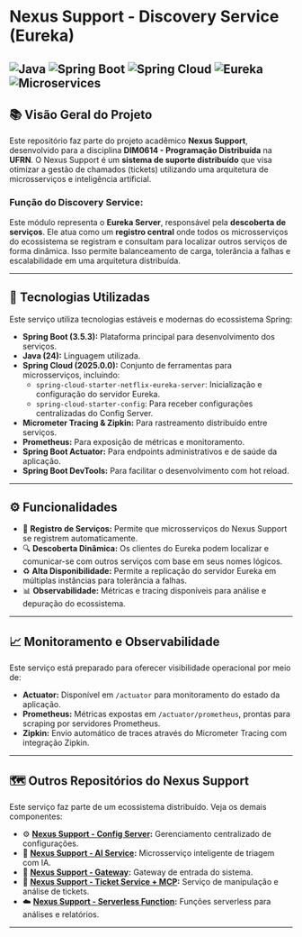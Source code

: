 # Nexus Support - Discovery Service (Eureka)

![Java](https://img.shields.io/badge/Java-24-blue?logo=java&logoColor=white)
![Spring Boot](https://img.shields.io/badge/Spring_Boot-3.5.3-green?logo=springboot&logoColor=white)
![Spring Cloud](https://img.shields.io/badge/Spring_Cloud-2025.0.0-blueviolet?logo=spring&logoColor=white)
![Eureka](https://img.shields.io/badge/Eureka_Discovery_Server-4.0.4-orange?logo=spring&logoColor=white)
![Microservices](https://img.shields.io/badge/Architecture-Microservices-lightgrey)
---

## 📚 Visão Geral do Projeto

Este repositório faz parte do projeto acadêmico **Nexus Support**, desenvolvido para a disciplina **DIM0614 - Programação Distribuída** na **UFRN**. O Nexus Support é um **sistema de suporte distribuído** que visa otimizar a gestão de chamados (tickets) utilizando uma arquitetura de microsserviços e inteligência artificial.

### Função do Discovery Service:

Este módulo representa o **Eureka Server**, responsável pela **descoberta de serviços**. Ele atua como um **registro central** onde todos os microsserviços do ecossistema se registram e consultam para localizar outros serviços de forma dinâmica. Isso permite balanceamento de carga, tolerância a falhas e escalabilidade em uma arquitetura distribuída.

---

## 🚀 Tecnologias Utilizadas

Este serviço utiliza tecnologias estáveis e modernas do ecossistema Spring:

* **Spring Boot (3.5.3):** Plataforma principal para desenvolvimento dos serviços.
* **Java (24):** Linguagem utilizada.
* **Spring Cloud (2025.0.0):** Conjunto de ferramentas para microsserviços, incluindo:
    * `spring-cloud-starter-netflix-eureka-server`: Inicialização e configuração do servidor Eureka.
    * `spring-cloud-starter-config`: Para receber configurações centralizadas do Config Server.
* **Micrometer Tracing & Zipkin:** Para rastreamento distribuído entre serviços.
* **Prometheus:** Para exposição de métricas e monitoramento.
* **Spring Boot Actuator:** Para endpoints administrativos e de saúde da aplicação.
* **Spring Boot DevTools:** Para facilitar o desenvolvimento com hot reload.

---

## ⚙️ Funcionalidades

* 🧭 **Registro de Serviços:** Permite que microsserviços do Nexus Support se registrem automaticamente.
* 🔍 **Descoberta Dinâmica:** Os clientes do Eureka podem localizar e comunicar-se com outros serviços com base em seus nomes lógicos.
* ♻️ **Alta Disponibilidade:** Permite a replicação do servidor Eureka em múltiplas instâncias para tolerância a falhas.
* 📊 **Observabilidade:** Métricas e tracing disponíveis para análise e depuração do ecossistema.

---

## 📈 Monitoramento e Observabilidade

Este serviço está preparado para oferecer visibilidade operacional por meio de:

* **Actuator:** Disponível em `/actuator` para monitoramento do estado da aplicação.
* **Prometheus:** Métricas expostas em `/actuator/prometheus`, prontas para scraping por servidores Prometheus.
* **Zipkin:** Envio automático de traces através do Micrometer Tracing com integração Zipkin.

---

## 🗺️ Outros Repositórios do Nexus Support

Este serviço faz parte de um ecossistema distribuído. Veja os demais componentes:

* ⚙️ **[Nexus Support - Config Server](https://github.com/franklinclf/nexus-spring-cloud-config):** Gerenciamento centralizado de configurações.
* 🧠 **[Nexus Support - AI Service](https://github.com/franklinclf/nexus-spring-cloud-ai):** Microsserviço inteligente de triagem com IA.
* 🧭 **[Nexus Support - Gateway](https://github.com/franklinclf/nexus-spring-cloud-gateway):** Gateway de entrada do sistema.
* 🔗 **[Nexus Support - Ticket Service + MCP](https://github.com/franklinclf/nexus-spring-cloud-mcp):** Serviço de manipulação e análise de tickets.
* ☁️ **[Nexus Support - Serverless Function](https://github.com/franklinclf/nexus-spring-cloud-serverless):** Funções serverless para análises e relatórios.

---
